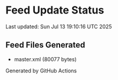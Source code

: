 # Feed Update Status
Last updated: Sun Jul 13 19:10:16 UTC 2025

## Feed Files Generated
- master.xml (80077 bytes)

Generated by GitHub Actions
